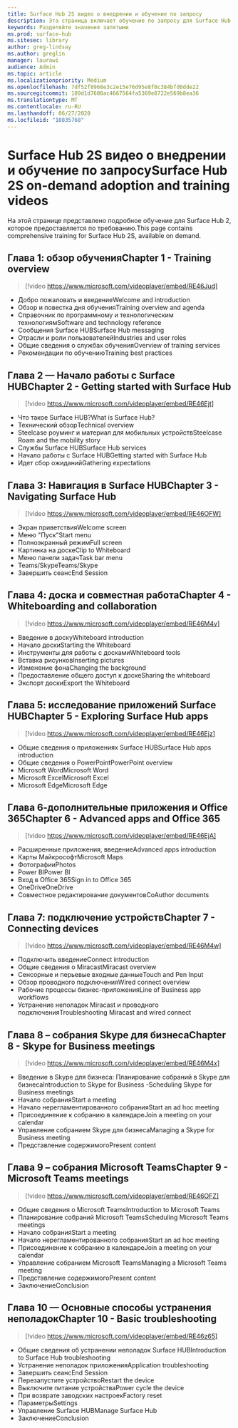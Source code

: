 ```yaml
---
title: Surface Hub 2S видео о внедрении и обучение по запросу
description: Эта страница включает обучение по запросу для Surface Hub 2.
keywords: Разделяйте значения запятыми
ms.prod: surface-hub
ms.sitesec: library
author: greg-lindsay
ms.author: greglin
manager: laurawi
audience: Admin
ms.topic: article
ms.localizationpriority: Medium
ms.openlocfilehash: 7df52f8968e3c2e15e76d95e8f0c384bfd0dde22
ms.sourcegitcommit: 109d1d7608ac4667564fa5369e8722e569b8ea36
ms.translationtype: MT
ms.contentlocale: ru-RU
ms.lasthandoff: 06/27/2020
ms.locfileid: "10835768"
---
```

# <span data-ttu-id="1463b-104">Surface Hub 2S видео о внедрении и обучение по запросу</span><span class="sxs-lookup"><span data-stu-id="1463b-104">Surface Hub 2S on-demand adoption and training videos</span></span>

<span data-ttu-id="1463b-105">На этой странице представлено подробное обучение для Surface Hub 2, которое предоставляется по требованию.</span><span class="sxs-lookup"><span data-stu-id="1463b-105">This page contains comprehensive training for Surface Hub 2S, available on demand.</span></span>

## <span data-ttu-id="1463b-106">Глава 1: обзор обучения</span><span class="sxs-lookup"><span data-stu-id="1463b-106">Chapter 1 - Training overview</span></span>

> [!video https://www.microsoft.com/videoplayer/embed/RE46Jud] 

- <span data-ttu-id="1463b-107">Добро пожаловать и введение</span><span class="sxs-lookup"><span data-stu-id="1463b-107">Welcome and introduction</span></span>
- <span data-ttu-id="1463b-108">Обзор и повестка дня обучения</span><span class="sxs-lookup"><span data-stu-id="1463b-108">Training overview and agenda</span></span>
- <span data-ttu-id="1463b-109">Справочник по программному и технологическим технологиям</span><span class="sxs-lookup"><span data-stu-id="1463b-109">Software and technology reference</span></span>
- <span data-ttu-id="1463b-110">Сообщения Surface HUB</span><span class="sxs-lookup"><span data-stu-id="1463b-110">Surface Hub messaging</span></span>
- <span data-ttu-id="1463b-111">Отрасли и роли пользователей</span><span class="sxs-lookup"><span data-stu-id="1463b-111">Industries and user roles</span></span>
- <span data-ttu-id="1463b-112">Общие сведения о службах обучения</span><span class="sxs-lookup"><span data-stu-id="1463b-112">Overview of training services</span></span>
- <span data-ttu-id="1463b-113">Рекомендации по обучению</span><span class="sxs-lookup"><span data-stu-id="1463b-113">Training best practices</span></span>

## <span data-ttu-id="1463b-114">Глава 2 — Начало работы с Surface HUB</span><span class="sxs-lookup"><span data-stu-id="1463b-114">Chapter 2 - Getting started with Surface Hub</span></span>

> [!video https://www.microsoft.com/videoplayer/embed/RE46Ejt] 

- <span data-ttu-id="1463b-115">Что такое Surface HUB?</span><span class="sxs-lookup"><span data-stu-id="1463b-115">What is Surface Hub?</span></span>
- <span data-ttu-id="1463b-116">Технический обзор</span><span class="sxs-lookup"><span data-stu-id="1463b-116">Technical overview</span></span>
- <span data-ttu-id="1463b-117">Steelcase роуминг и материал для мобильных устройств</span><span class="sxs-lookup"><span data-stu-id="1463b-117">Steelcase Roam and the mobility story</span></span>
- <span data-ttu-id="1463b-118">Службы Surface HUB</span><span class="sxs-lookup"><span data-stu-id="1463b-118">Surface Hub services</span></span>
- <span data-ttu-id="1463b-119">Начало работы с Surface HUB</span><span class="sxs-lookup"><span data-stu-id="1463b-119">Getting started with Surface Hub</span></span>
- <span data-ttu-id="1463b-120">Идет сбор ожиданий</span><span class="sxs-lookup"><span data-stu-id="1463b-120">Gathering expectations</span></span>

## <span data-ttu-id="1463b-121">Глава 3: Навигация в Surface HUB</span><span class="sxs-lookup"><span data-stu-id="1463b-121">Chapter 3 - Navigating Surface Hub</span></span>

> [!video https://www.microsoft.com/videoplayer/embed/RE46OFW] 

- <span data-ttu-id="1463b-122">Экран приветствия</span><span class="sxs-lookup"><span data-stu-id="1463b-122">Welcome screen</span></span>
- <span data-ttu-id="1463b-123">Меню "Пуск"</span><span class="sxs-lookup"><span data-stu-id="1463b-123">Start menu</span></span>
- <span data-ttu-id="1463b-124">Полноэкранный режим</span><span class="sxs-lookup"><span data-stu-id="1463b-124">Full screen</span></span>
- <span data-ttu-id="1463b-125">Картинка на доске</span><span class="sxs-lookup"><span data-stu-id="1463b-125">Clip to Whiteboard</span></span>
- <span data-ttu-id="1463b-126">Меню панели задач</span><span class="sxs-lookup"><span data-stu-id="1463b-126">Task bar menu</span></span>
- <span data-ttu-id="1463b-127">Teams/Skype</span><span class="sxs-lookup"><span data-stu-id="1463b-127">Teams/Skype</span></span>
- <span data-ttu-id="1463b-128">Завершить сеанс</span><span class="sxs-lookup"><span data-stu-id="1463b-128">End Session</span></span>

## <span data-ttu-id="1463b-129">Глава 4: доска и совместная работа</span><span class="sxs-lookup"><span data-stu-id="1463b-129">Chapter 4 - Whiteboarding and collaboration</span></span>

> [!video https://www.microsoft.com/videoplayer/embed/RE46M4v] 

- <span data-ttu-id="1463b-130">Введение в доску</span><span class="sxs-lookup"><span data-stu-id="1463b-130">Whiteboard introduction</span></span>
- <span data-ttu-id="1463b-131">Начало доски</span><span class="sxs-lookup"><span data-stu-id="1463b-131">Starting the Whiteboard</span></span>
- <span data-ttu-id="1463b-132">Инструменты для работы с досками</span><span class="sxs-lookup"><span data-stu-id="1463b-132">Whiteboard tools</span></span>
- <span data-ttu-id="1463b-133">Вставка рисунков</span><span class="sxs-lookup"><span data-stu-id="1463b-133">Inserting pictures</span></span>
- <span data-ttu-id="1463b-134">Изменение фона</span><span class="sxs-lookup"><span data-stu-id="1463b-134">Changing the background</span></span>
- <span data-ttu-id="1463b-135">Предоставление общего доступ к доске</span><span class="sxs-lookup"><span data-stu-id="1463b-135">Sharing the whiteboard</span></span>
- <span data-ttu-id="1463b-136">Экспорт доски</span><span class="sxs-lookup"><span data-stu-id="1463b-136">Export the Whiteboard</span></span> 
 
## <span data-ttu-id="1463b-137">Глава 5: исследование приложений Surface HUB</span><span class="sxs-lookup"><span data-stu-id="1463b-137">Chapter 5 - Exploring Surface Hub apps</span></span>

> [!video https://www.microsoft.com/videoplayer/embed/RE46Ejz] 

- <span data-ttu-id="1463b-138">Общие сведения о приложениях Surface HUB</span><span class="sxs-lookup"><span data-stu-id="1463b-138">Surface Hub apps introduction</span></span>
- <span data-ttu-id="1463b-139">Общие сведения о PowerPoint</span><span class="sxs-lookup"><span data-stu-id="1463b-139">PowerPoint overview</span></span>
- <span data-ttu-id="1463b-140">Microsoft Word</span><span class="sxs-lookup"><span data-stu-id="1463b-140">Microsoft Word</span></span>
- <span data-ttu-id="1463b-141">Microsoft Excel</span><span class="sxs-lookup"><span data-stu-id="1463b-141">Microsoft Excel</span></span>
- <span data-ttu-id="1463b-142">Microsoft Edge</span><span class="sxs-lookup"><span data-stu-id="1463b-142">Microsoft Edge</span></span>

## <span data-ttu-id="1463b-143">Глава 6-дополнительные приложения и Office 365</span><span class="sxs-lookup"><span data-stu-id="1463b-143">Chapter 6 - Advanced apps and Office 365</span></span>

> [!video https://www.microsoft.com/videoplayer/embed/RE46EjA] 

- <span data-ttu-id="1463b-144">Расширенные приложения, введение</span><span class="sxs-lookup"><span data-stu-id="1463b-144">Advanced apps introduction</span></span>
- <span data-ttu-id="1463b-145">Карты Майкрософт</span><span class="sxs-lookup"><span data-stu-id="1463b-145">Microsoft Maps</span></span>
- <span data-ttu-id="1463b-146">Фотографии</span><span class="sxs-lookup"><span data-stu-id="1463b-146">Photos</span></span>
- <span data-ttu-id="1463b-147">Power BI</span><span class="sxs-lookup"><span data-stu-id="1463b-147">Power BI</span></span>
- <span data-ttu-id="1463b-148">Вход в Office 365</span><span class="sxs-lookup"><span data-stu-id="1463b-148">Sign in to Office 365</span></span>
- <span data-ttu-id="1463b-149">OneDrive</span><span class="sxs-lookup"><span data-stu-id="1463b-149">OneDrive</span></span>
- <span data-ttu-id="1463b-150">Совместное редактирование документов</span><span class="sxs-lookup"><span data-stu-id="1463b-150">CoAuthor documents</span></span>

## <span data-ttu-id="1463b-151">Глава 7: подключение устройств</span><span class="sxs-lookup"><span data-stu-id="1463b-151">Chapter 7 - Connecting devices</span></span>

> [!video https://www.microsoft.com/videoplayer/embed/RE46M4w] 

- <span data-ttu-id="1463b-152">Подключить введение</span><span class="sxs-lookup"><span data-stu-id="1463b-152">Connect introduction</span></span>
- <span data-ttu-id="1463b-153">Общие сведения о Miracast</span><span class="sxs-lookup"><span data-stu-id="1463b-153">Miracast overview</span></span>
- <span data-ttu-id="1463b-154">Сенсорные и перьевые входные данные</span><span class="sxs-lookup"><span data-stu-id="1463b-154">Touch and Pen Input</span></span>
- <span data-ttu-id="1463b-155">Обзор проводного подключения</span><span class="sxs-lookup"><span data-stu-id="1463b-155">Wired connect overview</span></span>
- <span data-ttu-id="1463b-156">Рабочие процессы бизнес-приложения</span><span class="sxs-lookup"><span data-stu-id="1463b-156">Line of Business app workflows</span></span>
- <span data-ttu-id="1463b-157">Устранение неполадок Miracast и проводного подключения</span><span class="sxs-lookup"><span data-stu-id="1463b-157">Troubleshooting Miracast and wired connect</span></span>    
 
## <span data-ttu-id="1463b-158">Глава 8 – собрания Skype для бизнеса</span><span class="sxs-lookup"><span data-stu-id="1463b-158">Chapter 8 - Skype for Business meetings</span></span>

> [!video https://www.microsoft.com/videoplayer/embed/RE46M4x] 

- <span data-ttu-id="1463b-159">Введение в Skype для бизнеса: Планирование собраний в Skype для бизнеса</span><span class="sxs-lookup"><span data-stu-id="1463b-159">Introduction to Skype for Business -Scheduling Skype for Business meetings</span></span>
- <span data-ttu-id="1463b-160">Начало собрания</span><span class="sxs-lookup"><span data-stu-id="1463b-160">Start a meeting</span></span>
- <span data-ttu-id="1463b-161">Начало нерегламентированного собрания</span><span class="sxs-lookup"><span data-stu-id="1463b-161">Start an ad hoc meeting</span></span>
- <span data-ttu-id="1463b-162">Присоединение к собранию в календаре</span><span class="sxs-lookup"><span data-stu-id="1463b-162">Join a meeting on your calendar</span></span>
- <span data-ttu-id="1463b-163">Управление собранием Skype для бизнеса</span><span class="sxs-lookup"><span data-stu-id="1463b-163">Managing a Skype for Business meeting</span></span>
- <span data-ttu-id="1463b-164">Представление содержимого</span><span class="sxs-lookup"><span data-stu-id="1463b-164">Present content</span></span>
    
## <span data-ttu-id="1463b-165">Глава 9 – собрания Microsoft Teams</span><span class="sxs-lookup"><span data-stu-id="1463b-165">Chapter 9 - Microsoft Teams meetings</span></span>

> [!video https://www.microsoft.com/videoplayer/embed/RE46OFZ] 

- <span data-ttu-id="1463b-166">Общие сведения о Microsoft Teams</span><span class="sxs-lookup"><span data-stu-id="1463b-166">Introduction to Microsoft Teams</span></span>
- <span data-ttu-id="1463b-167">Планирование собраний Microsoft Teams</span><span class="sxs-lookup"><span data-stu-id="1463b-167">Scheduling Microsoft Teams meetings</span></span>
- <span data-ttu-id="1463b-168">Начало собрания</span><span class="sxs-lookup"><span data-stu-id="1463b-168">Start a meeting</span></span>
- <span data-ttu-id="1463b-169">Начало нерегламентированного собрания</span><span class="sxs-lookup"><span data-stu-id="1463b-169">Start an ad hoc meeting</span></span>
- <span data-ttu-id="1463b-170">Присоединение к собранию в календаре</span><span class="sxs-lookup"><span data-stu-id="1463b-170">Join a meeting on your calendar</span></span>
- <span data-ttu-id="1463b-171">Управление собранием Microsoft Teams</span><span class="sxs-lookup"><span data-stu-id="1463b-171">Managing a Microsoft Teams meeting</span></span>
- <span data-ttu-id="1463b-172">Представление содержимого</span><span class="sxs-lookup"><span data-stu-id="1463b-172">Present content</span></span>
- <span data-ttu-id="1463b-173">Заключение</span><span class="sxs-lookup"><span data-stu-id="1463b-173">Conclusion</span></span>

## <span data-ttu-id="1463b-174">Глава 10 — Основные способы устранения неполадок</span><span class="sxs-lookup"><span data-stu-id="1463b-174">Chapter 10 - Basic troubleshooting</span></span>

> [!video https://www.microsoft.com/videoplayer/embed/RE46z65] 

- <span data-ttu-id="1463b-175">Общие сведения об устранении неполадок Surface HUB</span><span class="sxs-lookup"><span data-stu-id="1463b-175">Introduction to Surface Hub troubleshooting</span></span>
- <span data-ttu-id="1463b-176">Устранение неполадок приложения</span><span class="sxs-lookup"><span data-stu-id="1463b-176">Application troubleshooting</span></span>
- <span data-ttu-id="1463b-177">Завершить сеанс</span><span class="sxs-lookup"><span data-stu-id="1463b-177">End Session</span></span>
- <span data-ttu-id="1463b-178">Перезапустите устройство</span><span class="sxs-lookup"><span data-stu-id="1463b-178">Restart the device</span></span>
- <span data-ttu-id="1463b-179">Выключите питание устройства</span><span class="sxs-lookup"><span data-stu-id="1463b-179">Power cycle the device</span></span>
- <span data-ttu-id="1463b-180">При возврате заводских настроек</span><span class="sxs-lookup"><span data-stu-id="1463b-180">Factory reset</span></span>
- <span data-ttu-id="1463b-181">Параметры</span><span class="sxs-lookup"><span data-stu-id="1463b-181">Settings</span></span>
- <span data-ttu-id="1463b-182">Управление Surface HUB</span><span class="sxs-lookup"><span data-stu-id="1463b-182">Manage Surface Hub</span></span>
- <span data-ttu-id="1463b-183">Заключение</span><span class="sxs-lookup"><span data-stu-id="1463b-183">Conclusion</span></span>